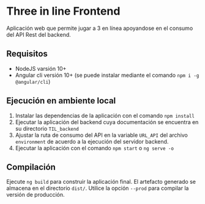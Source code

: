 # Three in line Frontend

Aplicación web que permite jugar a 3 en línea apoyandose en el consumo del API Rest del backend.

## Requisitos

- NodeJS varsión 10+
- Angular cli versión 10+ (se puede instalar mediante el comando `npm i -g @angular/cli`)

## Ejecución en ambiente local

1. Instalar las dependencias de la aplicación con el comando `npm install`
2. Ejecutar la aplicación del backend cuya documentación se encuentra en su directorio `TIL_backend`
3. Ajustar la ruta de consumo del API en la variable `URL_API` del archivo `environment` de acuerdo
a la ejecución del servidor backend.
3. Ejecutar la aplicación con el comando `npm start` o `ng serve -o`

## Compilación

Ejecute `ng build` para construir la aplicación final. El artefacto generado se almacena en el directorio `dist/`. Utilice la opción `--prod` para compilar la versión de producción.
